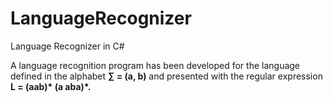 # LanguageRecognizer
Language Recognizer in C#

A language recognition program has been developed for the language defined in the alphabet **∑ = (a, b)**  and 
presented with the regular expression  __L = (aab)* (a aba)*.__
